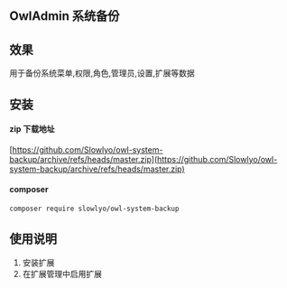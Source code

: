 ## OwlAdmin 系统备份

## 效果

用于备份系统菜单,权限,角色,管理员,设置,扩展等数据

## 安装

#### zip 下载地址

[https://github.com/Slowlyo/owl-system-backup/archive/refs/heads/master.zip](https://github.com/Slowlyo/owl-system-backup/archive/refs/heads/master.zip)

#### composer

```bash
composer require slowlyo/owl-system-backup
```

## 使用说明

1. 安装扩展
2. 在扩展管理中启用扩展
